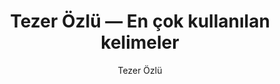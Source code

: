 ---
layout: yazar
title: Tezer Özlü — En çok kullanılan kelimeler
description: Tezer Özlü eserlerinin kelime sıklığı grafiği.
author: Tezer Özlü
author_slug: tezer-ozlu
permalink: /yazar/tezer-ozlu-en-cok-kullanilan-kelimeler/
lang: tr
titles:
- Kalanlar
- Eski Bahçe Eski Sevgi
- Eski Bahçe
- Yeryüzüne Dayanabilmek İçin
- Çocukluğun Soğuk Geceleri
- Yaşamın Ucuna Yolculuk
- Yaşamın Ucuna Yolculuk (1)
- Zaman Dışı Yaşam
---
